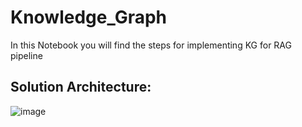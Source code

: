 # Knowledge_Graph

In this Notebook you will find the steps for implementing KG for RAG pipeline


## Solution Architecture:
![image](https://github.com/user-attachments/assets/9d680054-5c2b-404a-8237-1a0f703d8902)

